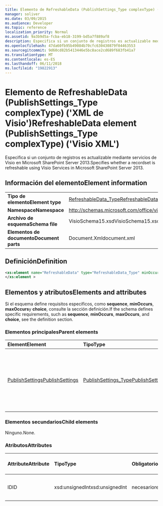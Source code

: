 ```yaml
---
title: Elemento de RefreshableData (PublishSettings_Type complexType) ('XML de Visio')
manager: soliver
ms.date: 03/09/2015
ms.audience: Developer
ms.topic: reference
localization_priority: Normal
ms.assetid: 9a3b9d5a-fcba-eb18-3199-bd5a7f889af8
description: Especifica si un conjunto de registros es actualizable mediante servicios de Visio en Microsoft SharePoint Server 2013.
ms.openlocfilehash: 47da60fb95b49084b70cfc630430879f04463553
ms.sourcegitcommit: 9d60cd82b5413446e5bc8ace2cd689f683fb41a7
ms.translationtype: MT
ms.contentlocale: es-ES
ms.lasthandoff: 06/11/2018
ms.locfileid: "19822913"
---
```

# <a name="refreshabledata-element-publishsettingstype-complextype-visio-xml"></a><span data-ttu-id="4a89c-103">Elemento de RefreshableData (PublishSettings_Type complexType) ('XML de Visio')</span><span class="sxs-lookup"><span data-stu-id="4a89c-103">RefreshableData element (PublishSettings_Type complexType) ('Visio XML')</span></span>

<span data-ttu-id="4a89c-104">Especifica si un conjunto de registros es actualizable mediante servicios de Visio en Microsoft SharePoint Server 2013.</span><span class="sxs-lookup"><span data-stu-id="4a89c-104">Specifies whether a recordset is refreshable using Visio Services in Microsoft SharePoint Server 2013.</span></span>
  
## <a name="element-information"></a><span data-ttu-id="4a89c-105">Información del elemento</span><span class="sxs-lookup"><span data-stu-id="4a89c-105">Element information</span></span>

|||
|:-----|:-----|
|<span data-ttu-id="4a89c-106">**Tipo de elemento**</span><span class="sxs-lookup"><span data-stu-id="4a89c-106">**Element type**</span></span> <br/> |[<span data-ttu-id="4a89c-107">RefreshableData_Type</span><span class="sxs-lookup"><span data-stu-id="4a89c-107">RefreshableData_Type</span></span>](refreshabledata_type-complextypevisio-xml.md) <br/> |
|<span data-ttu-id="4a89c-108">**Namespace**</span><span class="sxs-lookup"><span data-stu-id="4a89c-108">**Namespace**</span></span> <br/> |http://schemas.microsoft.com/office/visio/2012/main  <br/> |
|<span data-ttu-id="4a89c-109">**Archivo de esquema**</span><span class="sxs-lookup"><span data-stu-id="4a89c-109">**Schema file**</span></span> <br/> |<span data-ttu-id="4a89c-110">VisioSchema15.xsd</span><span class="sxs-lookup"><span data-stu-id="4a89c-110">VisioSchema15.xsd</span></span>  <br/> |
|<span data-ttu-id="4a89c-111">**Elementos de documento**</span><span class="sxs-lookup"><span data-stu-id="4a89c-111">**Document parts**</span></span> <br/> |<span data-ttu-id="4a89c-112">Document.Xml</span><span class="sxs-lookup"><span data-stu-id="4a89c-112">document.xml</span></span>  <br/> |
   
## <a name="definition"></a><span data-ttu-id="4a89c-113">Definición</span><span class="sxs-lookup"><span data-stu-id="4a89c-113">Definition</span></span>

```XML
<xs:element name="RefreshableData" type="RefreshableData_Type" minOccurs="0" maxOccurs="unbounded" >
</xs:element >

```

## <a name="elements-and-attributes"></a><span data-ttu-id="4a89c-114">Elementos y atributos</span><span class="sxs-lookup"><span data-stu-id="4a89c-114">Elements and attributes</span></span>

<span data-ttu-id="4a89c-115">Si el esquema define requisitos específicos, como **sequence**, **minOccurs**, **maxOccurs**y **choice**, consulte la sección definición.</span><span class="sxs-lookup"><span data-stu-id="4a89c-115">If the schema defines specific requirements, such as **sequence**, **minOccurs**, **maxOccurs**, and **choice**, see the definition section.</span></span> 
  
### <a name="parent-elements"></a><span data-ttu-id="4a89c-116">Elementos principales</span><span class="sxs-lookup"><span data-stu-id="4a89c-116">Parent elements</span></span>

|<span data-ttu-id="4a89c-117">**Element**</span><span class="sxs-lookup"><span data-stu-id="4a89c-117">**Element**</span></span>|<span data-ttu-id="4a89c-118">**Tipo**</span><span class="sxs-lookup"><span data-stu-id="4a89c-118">**Type**</span></span>|<span data-ttu-id="4a89c-119">**Descripción**</span><span class="sxs-lookup"><span data-stu-id="4a89c-119">**Description**</span></span>|
|:-----|:-----|:-----|
|[<span data-ttu-id="4a89c-120">PublishSettings</span><span class="sxs-lookup"><span data-stu-id="4a89c-120">PublishSettings</span></span>](publishsettings-element-visiodocument_type-complextypevisio-xml.md) <br/> |[<span data-ttu-id="4a89c-121">PublishSettings_Type</span><span class="sxs-lookup"><span data-stu-id="4a89c-121">PublishSettings_Type</span></span>](publishsettings_type-complextypevisio-xml.md) <br/> |<span data-ttu-id="4a89c-122">Especifica la configuración que se usa cuando se abre el diagrama mediante servicios de Visio.</span><span class="sxs-lookup"><span data-stu-id="4a89c-122">Specifies the settings that are used when the diagram is opened using Visio Services.</span></span>  <br/> |
   
### <a name="child-elements"></a><span data-ttu-id="4a89c-123">Elementos secundarios</span><span class="sxs-lookup"><span data-stu-id="4a89c-123">Child elements</span></span>

<span data-ttu-id="4a89c-124">Ninguno.</span><span class="sxs-lookup"><span data-stu-id="4a89c-124">None.</span></span>
  
### <a name="attributes"></a><span data-ttu-id="4a89c-125">Atributos</span><span class="sxs-lookup"><span data-stu-id="4a89c-125">Attributes</span></span>

|<span data-ttu-id="4a89c-126">**Attribute**</span><span class="sxs-lookup"><span data-stu-id="4a89c-126">**Attribute**</span></span>|<span data-ttu-id="4a89c-127">**Tipo**</span><span class="sxs-lookup"><span data-stu-id="4a89c-127">**Type**</span></span>|<span data-ttu-id="4a89c-128">**Obligatorio**</span><span class="sxs-lookup"><span data-stu-id="4a89c-128">**Required**</span></span>|<span data-ttu-id="4a89c-129">**Descripción**</span><span class="sxs-lookup"><span data-stu-id="4a89c-129">**Description**</span></span>|<span data-ttu-id="4a89c-130">**Valores posibles**</span><span class="sxs-lookup"><span data-stu-id="4a89c-130">**Possible values**</span></span>|
|:-----|:-----|:-----|:-----|:-----|
|<span data-ttu-id="4a89c-131">ID</span><span class="sxs-lookup"><span data-stu-id="4a89c-131">ID</span></span>  <br/> |<span data-ttu-id="4a89c-132">xsd:unsignedInt</span><span class="sxs-lookup"><span data-stu-id="4a89c-132">xsd:unsignedInt</span></span>  <br/> |<span data-ttu-id="4a89c-133">necesario</span><span class="sxs-lookup"><span data-stu-id="4a89c-133">required</span></span>  <br/> |<span data-ttu-id="4a89c-134">El identificador de un objeto recordset.</span><span class="sxs-lookup"><span data-stu-id="4a89c-134">The identifier of a recordset.</span></span>  <br/> |<span data-ttu-id="4a89c-135">Valores del tipo xsd:unsignedInt.</span><span class="sxs-lookup"><span data-stu-id="4a89c-135">Values of the xsd:unsignedInt type.</span></span>  <br/> |
   

